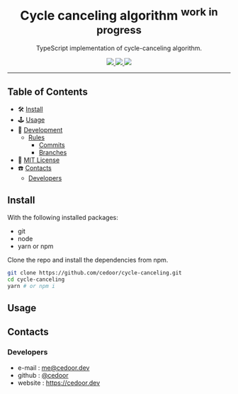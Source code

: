 <p align="center">
    <h1 align="center">
        Cycle canceling algorithm <sup>work in progress</sup>
    </h1>
    <p align="center">TypeScript implementation of cycle-canceling algorithm.</p>
</p>
    
<p align="center">
    <a href="https://github.com/cedoor/cycle-canceling/blob/master/LICENSE" target="_blank">
        <img src="https://img.shields.io/github/license/cedoor/cycle-canceling.svg?style=flat-square">
    </a>
    <a href="https://travis-ci.org/github/cedoor/cycle-canceling" target="_blank">
        <img src="https://img.shields.io/travis/cedoor/cycle-canceling?style=flat-square">
    </a>
    <img src="https://img.shields.io/github/languages/top/cedoor/cycle-canceling?style=flat-square">
</p>

___

## Table of Contents
- 🛠 [Install](#install)
- 🕹 [Usage](#usage)
- 🔬 [Development](#development)
  - [Rules](#scroll-rules)
    - [Commits](https://github.com/cedoor/cedoor/tree/main/git#commits-rules)
    - [Branches](https://github.com/cedoor/cedoor/tree/main/git#branch-rules)
- 🧾 [MIT License](https://github.com/cedoor/cycle-canceling/blob/master/LICENSE)
- ☎️ [Contacts](#contacts)
  - [Developers](#developers)

## Install

With the following installed packages:
- git
- node
- yarn or npm

Clone the repo and install the dependencies from npm.

```bash
git clone https://github.com/cedoor/cycle-canceling.git
cd cycle-canceling
yarn # or npm i
```

## Usage

## Contacts
### Developers
* e-mail : me@cedoor.dev
* github : [@cedoor](https://github.com/cedoor)
* website : https://cedoor.dev

